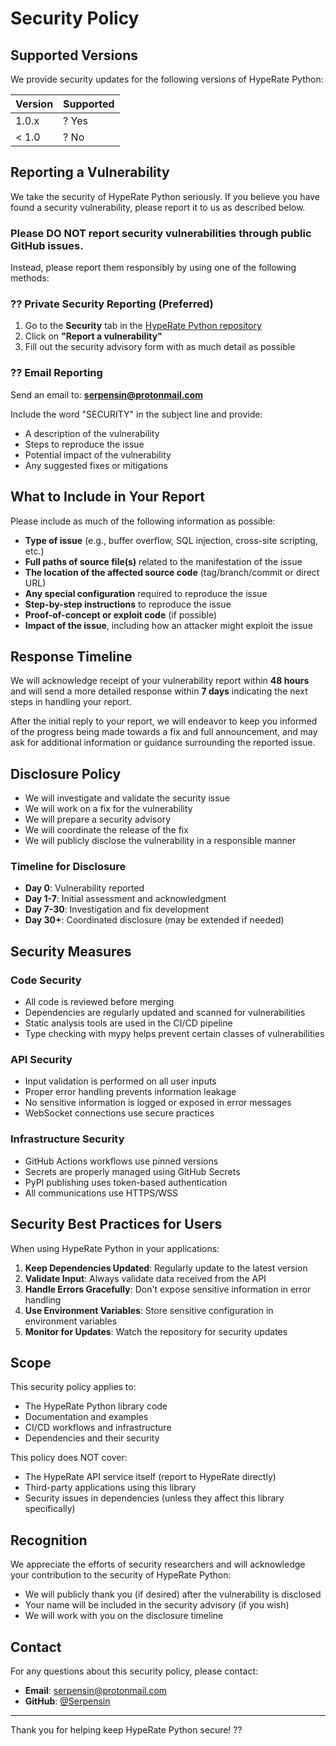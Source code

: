 # Security Policy

## Supported Versions

We provide security updates for the following versions of HypeRate Python:

| Version | Supported          |
| ------- | ------------------ |
| 1.0.x   | ? Yes             |
| < 1.0   | ? No              |

## Reporting a Vulnerability

We take the security of HypeRate Python seriously. If you believe you have found a security vulnerability, please report it to us as described below.

### Please DO NOT report security vulnerabilities through public GitHub issues.

Instead, please report them responsibly by using one of the following methods:

### ?? Private Security Reporting (Preferred)

1. Go to the **Security** tab in the [HypeRate Python repository](https://github.com/Serpensin/HypeRate-Python)
2. Click on **"Report a vulnerability"**
3. Fill out the security advisory form with as much detail as possible

### ?? Email Reporting

Send an email to: **[serpensin@protonmail.com](mailto:serpensin@protonmail.com)**

Include the word "SECURITY" in the subject line and provide:
- A description of the vulnerability
- Steps to reproduce the issue
- Potential impact of the vulnerability
- Any suggested fixes or mitigations

## What to Include in Your Report

Please include as much of the following information as possible:

- **Type of issue** (e.g., buffer overflow, SQL injection, cross-site scripting, etc.)
- **Full paths of source file(s)** related to the manifestation of the issue
- **The location of the affected source code** (tag/branch/commit or direct URL)
- **Any special configuration** required to reproduce the issue
- **Step-by-step instructions** to reproduce the issue
- **Proof-of-concept or exploit code** (if possible)
- **Impact of the issue**, including how an attacker might exploit the issue

## Response Timeline

We will acknowledge receipt of your vulnerability report within **48 hours** and will send a more detailed response within **7 days** indicating the next steps in handling your report.

After the initial reply to your report, we will endeavor to keep you informed of the progress being made towards a fix and full announcement, and may ask for additional information or guidance surrounding the reported issue.

## Disclosure Policy

- We will investigate and validate the security issue
- We will work on a fix for the vulnerability
- We will prepare a security advisory
- We will coordinate the release of the fix
- We will publicly disclose the vulnerability in a responsible manner

### Timeline for Disclosure

- **Day 0**: Vulnerability reported
- **Day 1-7**: Initial assessment and acknowledgment
- **Day 7-30**: Investigation and fix development
- **Day 30+**: Coordinated disclosure (may be extended if needed)

## Security Measures

### Code Security

- All code is reviewed before merging
- Dependencies are regularly updated and scanned for vulnerabilities
- Static analysis tools are used in the CI/CD pipeline
- Type checking with mypy helps prevent certain classes of vulnerabilities

### API Security

- Input validation is performed on all user inputs
- Proper error handling prevents information leakage
- No sensitive information is logged or exposed in error messages
- WebSocket connections use secure practices

### Infrastructure Security

- GitHub Actions workflows use pinned versions
- Secrets are properly managed using GitHub Secrets
- PyPI publishing uses token-based authentication
- All communications use HTTPS/WSS

## Security Best Practices for Users

When using HypeRate Python in your applications:

1. **Keep Dependencies Updated**: Regularly update to the latest version
2. **Validate Input**: Always validate data received from the API
3. **Handle Errors Gracefully**: Don't expose sensitive information in error handling
4. **Use Environment Variables**: Store sensitive configuration in environment variables
5. **Monitor for Updates**: Watch the repository for security updates

## Scope

This security policy applies to:

- The HypeRate Python library code
- Documentation and examples
- CI/CD workflows and infrastructure
- Dependencies and their security

This policy does NOT cover:

- The HypeRate API service itself (report to HypeRate directly)
- Third-party applications using this library
- Security issues in dependencies (unless they affect this library specifically)

## Recognition

We appreciate the efforts of security researchers and will acknowledge your contribution to the security of HypeRate Python:

- We will publicly thank you (if desired) after the vulnerability is disclosed
- Your name will be included in the security advisory (if you wish)
- We will work with you on the disclosure timeline

## Contact

For any questions about this security policy, please contact:

- **Email**: [serpensin@protonmail.com](mailto:serpensin@protonmail.com)
- **GitHub**: [@Serpensin](https://github.com/Serpensin)

---

Thank you for helping keep HypeRate Python secure! ??